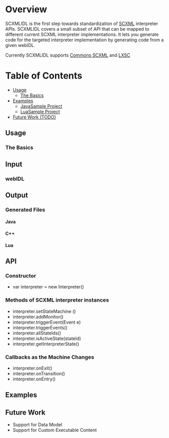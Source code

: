 # Overview
SCXMLIDL is the first step towards standardization of [SCXML][1] interpreter APIs. SCXMLIDL covers a small subset of API that can be mapped to different current SCXML interpreter implementations. It lets you generate code for the targeted interpreter implementation by generating code from a given webIDL. 

Currently  SCXMLIDL supports [Commons SCXML][2] and [LXSC][4]

# Table of Contents
* [Usage](#usage)
  * [The Basics](#the-basics)
* [Examples](#examples)
  * [JavaSample Project][5]
  * [LuaSample Project][6] 
* [Future Work (TODO)](#futurework)

  
## Usage
### The Basics
## Input
### webIDL
## Output
### Generated Files
#### Java
#### C++
#### Lua
## API
### Constructor
* var interpreter = new Interpreter()
### Methods of SCXML interpreter instances
* interpreter.setStateMachine ()
* interpreter.addMonitor()
* interpreter.triggerEvent(Event e)
* interpreter.triggerEvents()
* interpreter.allStateIds()
* interpreter.isActiveState(stateId)
* interpreter.getInterpreterState()
### Callbacks as the Machine Changes
* interpreter.onExit()
* interpreter.onTransition()
* interpreter.onEntry()

## Examples

## Future Work

* Support for Data Model 
* Support for Custom Executable Content



[1]: http://www.w3.org/TR/scxml/
[2]: https://commons.apache.org/proper/commons-scxml/
[3]: https://github.com/tklab-tud/uscxml
[4]: https://github.com/Phrogz/LXSC
[5]: https://github.com/thatbigdataguy/ScxmlIDLExampleJava
[6]: https://github.com/thatbigdataguy/ScxmlIDLExample


